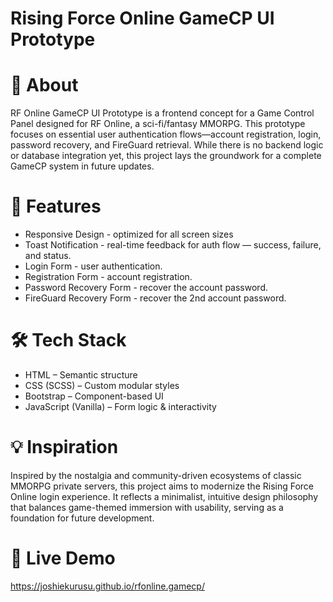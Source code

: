 # Rising Force Online GameCP UI Prototype

# 📖 About 
RF Online GameCP UI Prototype is a frontend concept for a Game Control Panel designed for RF Online, a sci-fi/fantasy MMORPG. This prototype focuses on essential user authentication flows—account registration, login, password recovery, and FireGuard retrieval. While there is no backend logic or database integration yet, this project lays the groundwork for a complete GameCP system in future updates.

# 🚀 Features
- Responsive Design - optimized for all screen sizes
- Toast Notification - real-time feedback for auth flow — success, failure, and status.
- Login Form - user authentication.
- Registration Form - account registration.
- Password Recovery Form - recover the account password.
- FireGuard Recovery Form - recover the 2nd account password.

# 🛠️ Tech Stack
- HTML – Semantic structure
- CSS (SCSS) – Custom modular styles
- Bootstrap – Component-based UI
- JavaScript (Vanilla) – Form logic & interactivity

# 💡 Inspiration
Inspired by the nostalgia and community-driven ecosystems of classic MMORPG private servers, this project aims to modernize the Rising Force Online login experience. It reflects a minimalist, intuitive design philosophy that balances game-themed immersion with usability, serving as a foundation for future development.

# 🔗 Live Demo
https://joshiekurusu.github.io/rfonline.gamecp/
